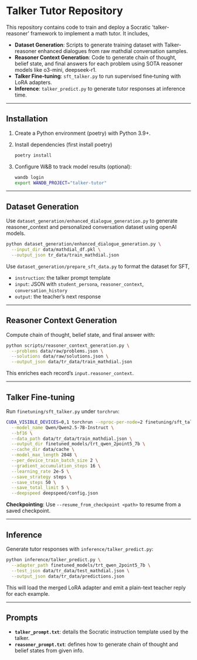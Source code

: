 # Talker Tutor Repository

This repository contains code to train and deploy a Socratic 'talker-reasoner' framework to implement a math tutor. It includes,

* **Dataset Generation**: Scripts to generate training dataset with Talker-reasoner enhanced dialogues from raw mathdial conversation samples.
* **Reasoner Context Generation**: Code to generate chain of thought, belief state, and final answers for each problem using SOTA reasoner models like o3-mini, deepseek-r1.
* **Talker Fine‑tuning**: `sft_talker.py` to run supervised fine‑tuning with LoRA adapters.
* **Inference**: `talker_predict.py` to generate tutor responses at inference time.

---

<!-- ## Repository Structure

```text
├── data/
│   ├── raw/                   # raw problem definitions and student solutions
│   ├── tr_data/               # processed JSON datasets for train/test
│   │   ├── train_mathdial.json
│   │   └── test_mathdial.json
│   └── cache/                 # tokenizer and model cache
│
├── scripts/
│   ├── dataset_generation.py         # generate SFT examples from raw data
│   ├── reasoner_context_generation.py # compute chain_of_thought, belief_state, final_answer
│
├── finetuning/
│   └── sft_talker.py          # supervised fine‑tuning script using Unsloth + PEFT + Deepspeed
│
├── inference/
│   └── talker_predict.py      # inference script to load adapter and generate responses
│
├── talker_prompt.txt          # static instruction template for the talker
├── reasoner_prompt.txt        # static instruction template for the reasoner
└── README.md                  # this file
```

--- -->

## Installation

1. Create a Python environment (poetry) with Python 3.9+.
2. Install dependencies (first install poetry)

   ```bash
   poetry install
   ```
3. Configure W&B to track model results (optional):

   ```bash
   wandb login
   export WANDB_PROJECT="talker-tutor"
   ```

---

## Dataset Generation

Use `dataset_generation/enhanced_dialogue_generation.py` to generate reasoner_context and personalized conversation dataset using openAI models.

```bash
python dataset_generation/enhanced_dialogue_generation.py \
  --input_dir data/mathdial_df.pkl \
  --output_json tr_data/train_mathdial.json
```

Use `dataset_generation/prepare_sft_data.py` to format the dataset for SFT,

* `instruction`: the talker prompt template
* `input`: JSON with `student_persona`, `reasoner_context`, `conversation_history`
* `output`: the teacher’s next response

---

## Reasoner Context Generation

Compute chain of thought, belief state, and final answer with:

```bash
python scripts/reasoner_context_generation.py \
  --problems data/raw/problems.json \
  --solutions data/raw/solutions.json \
  --output_json data/tr_data/train_mathdial.json
```

This enriches each record’s `input.reasoner_context`.

---

## Talker Fine‑tuning

Run `finetuning/sft_talker.py` under `torchrun`:

```bash
CUDA_VISIBLE_DEVICES=0,1 torchrun --nproc-per-node=2 finetuning/sft_talker.py \
  --model_name Qwen/Qwen2.5-7B-Instruct \
  --bf16 \
  --data_path data/tr_data/train_mathdial.json \
  --output_dir finetuned_models/trt_qwen_2point5_7b \
  --cache_dir data/cache \
  --model_max_length 2048 \
  --per_device_train_batch_size 2 \
  --gradient_accumulation_steps 16 \
  --learning_rate 2e-5 \
  --save_strategy steps \
  --save_steps 50 \
  --save_total_limit 5 \
  --deepspeed deepspeed/config.json
```

**Checkpointing**: Use `--resume_from_checkpoint <path>` to resume from a saved checkpoint.

---

## Inference

Generate tutor responses with `inference/talker_predict.py`:

```bash
python inference/talker_predict.py \
  --adapter_path finetuned_models/trt_qwen_2point5_7b \
  --test_json data/tr_data/test_mathdial.json \
  --output_json data/tr_data/predictions.json
```

This will load the merged LoRA adapter and emit a plain-text teacher reply for each example.

---

## Prompts

* **`talker_prompt.txt`**: details the Socratic instruction template used by the talker.
* **`reasoner_prompt.txt`**: defines how to generate chain of thought and belief states from given info.
